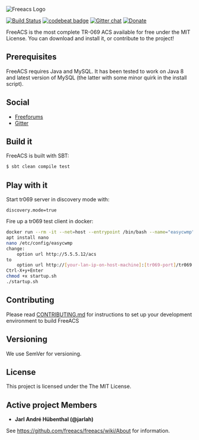![Freeacs Logo](https://github.com/freeacs/readme/blob/master/logo.png)

[![Build Status](https://travis-ci.org/freeacs/freeacs.svg?branch=master)](https://travis-ci.org/freeacs/freeacs)
[![codebeat badge](https://codebeat.co/badges/6d91650e-8335-4f38-a985-31ebc44cf3cd)](https://codebeat.co/projects/github-com-freeacs-freeacs-master)
[![Gitter chat](https://badges.gitter.im/FreeACS-on-Gitter/Freeacs.png)](https://gitter.im/FreeACS-on-Gitter/Freeacs)
[![Donate](https://img.shields.io/badge/Patreon-Donate-blue.svg)](https://www.patreon.com/freeacs)

FreeACS is the most complete TR-069 ACS available for free under the MIT License. You can download and install it, or contribute to the project! 

## Prerequisites

FreeACS requires Java and MySQL. It has been tested to work on Java 8 and latest version of MySQL (the latter with some minor quirk in the install script).

## Social

* [Freeforums](https://www.tapatalk.com/groups/freeacs/)
* [Gitter](https://gitter.im/FreeACS-on-Gitter/Freeacs)


## Build it

FreeACS is built with SBT:

```bash
$ sbt clean compile test
```

## Play with it
Start tr069 server in discovery mode with:

```
discovery.mode=true
```

Fire up a tr069 test client in docker:

```bash
docker run --rm -it --net=host --entrypoint /bin/bash --name="easycwmp" xateam/easycwmp_docker
apt install nano
nano /etc/config/easycwmp
change:
    option url http://5.5.5.12/acs
to
    option url http://[your-lan-ip-on-host-machine]:[tr069-port]/tr069
Ctrl-X+y+Enter
chmod +x startup.sh
./startup.sh
```

## Contributing

Please read [CONTRIBUTING.md](https://github.com/freeacs/freeacs/blob/master/CONTRIBUTING.md) for instructions to set up your development environment to build FreeACS

## Versioning

We use SemVer for versioning.

## License

This project is licensed under the The MIT License.

## Active project Members

* **Jarl André Hübenthal (@jarlah)**

See https://github.com/freeacs/freeacs/wiki/About for information.
